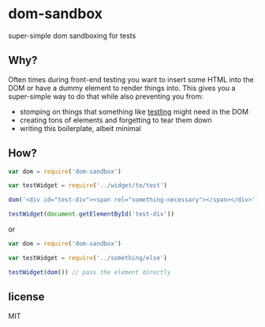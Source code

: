 dom-sandbox
===========

super-simple dom sandboxing for tests

## Why?

Often times during front-end testing you want to insert some HTML into the DOM 
or have a dummy element to render things into. This gives you a super-simple
way to do that while also preventing you from:

* stomping on things that something like [testling](http://npm.im/testling)
  might need in the DOM
* creating tons of elements and forgetting to tear them down
* writing this boilerplate, albeit minimal

## How?

```js
var dom = require('dom-sandbox')

var testWidget = require('../widget/to/test')

dom('<div id="test-div"><span rel="something-necessary"></span></div>')

testWidget(document.getElementById('test-div'))
```

or

```js
var dom = require('dom-sandbox')

var testWidget = require('../something/else')

testWidget(dom()) // pass the element directly
```

## license

MIT

